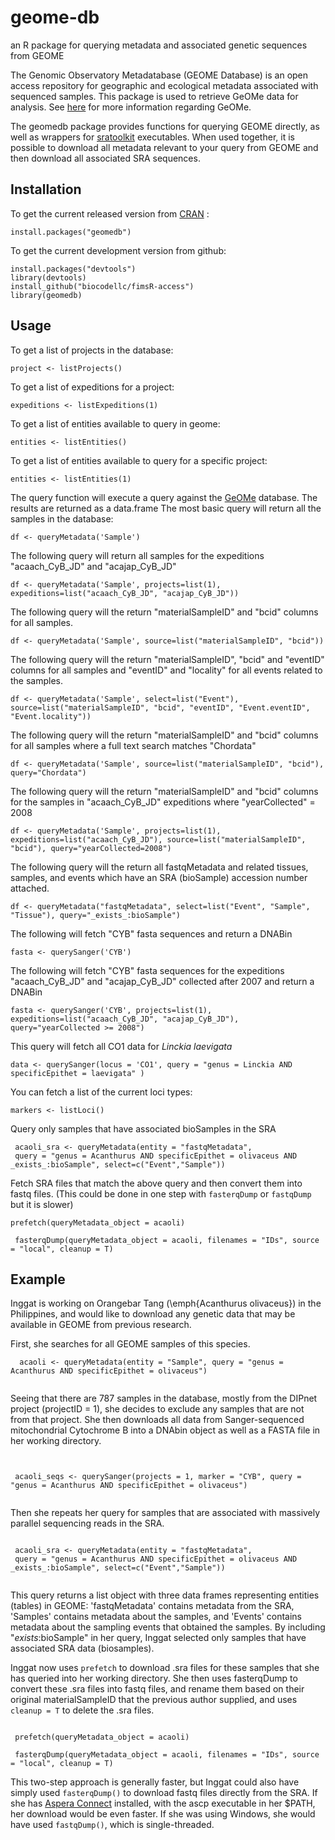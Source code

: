 # geome-db
an R package for querying metadata and associated genetic sequences from GEOME

 The Genomic Observatory Metadatabase (GEOME Database) is an open access repository for geographic and ecological metadata associated with sequenced samples. This package is used to retrieve GeOMe data for analysis. See [here](http://www.geome-db.org) for more information regarding GeOMe.
 
The geomedb package provides functions for querying GEOME directly, as well as wrappers for [sratoolkit](https://www.ncbi.nlm.nih.gov/sra/docs/toolkitsoft/) executables. When used together, it is possible to download all metadata relevant to your query from GEOME and then download all associated SRA sequences.


## Installation
To get the current released version from [CRAN](https://CRAN.R-project.org/package=geomedb) :
```
install.packages("geomedb")
```

To get the current development version from github:
```
install.packages("devtools")
library(devtools)
install_github("biocodellc/fimsR-access")
library(geomedb)
```

## Usage

To get a list of projects in the database:

```{r}
project <- listProjects()
```

To get a list of expeditions for a project:

```{r}
expeditions <- listExpeditions(1)
```

To get a list of entities available to query in geome:

```{r}
entities <- listEntities()
```

To get a list of entities available to query for a specific project:

```{r}
entities <- listEntities(1)
```

The query function will execute a query against the [GeOMe](https://geome-db.org) database. The results are returned as a data.frame
The most basic query will return all the samples in the database:

```{r}
df <- queryMetadata('Sample')
```

The following query will return all samples for the expeditions "acaach_CyB_JD" and "acajap_CyB_JD"

```{r}
df <- queryMetadata('Sample', projects=list(1), expeditions=list("acaach_CyB_JD", "acajap_CyB_JD"))
```

The following query will the return "materialSampleID" and "bcid" columns for all samples.

```{r}
df <- queryMetadata('Sample', source=list("materialSampleID", "bcid"))
```

The following query will the return "materialSampleID", "bcid" and "eventID" columns for all samples and "eventID" and "locality" for all events related to the samples.

```{r}
df <- queryMetadata('Sample', select=list("Event"), source=list("materialSampleID", "bcid", "eventID", "Event.eventID", "Event.locality"))
```

The following query will the return "materialSampleID" and "bcid" columns for all samples where a full text search matches "Chordata"

```{r}
df <- queryMetadata('Sample', source=list("materialSampleID", "bcid"), query="Chordata")
```

The following query will the return "materialSampleID" and "bcid" columns for the samples in "acaach_CyB_JD" expeditions where "yearCollected" = 2008

```{r}
df <- queryMetadata('Sample', projects=list(1), expeditions=list("acaach_CyB_JD"), source=list("materialSampleID", "bcid"), query="yearCollected=2008")
```

The following query will the return all fastqMetadata and related tissues, samples, and events which have an SRA (bioSample) accession number attached.

```{r}
df <- queryMetadata("fastqMetadata", select=list("Event", "Sample", "Tissue"), query="_exists_:bioSample")
```

The following will fetch "CYB" fasta sequences and return a DNABin 

```{r}
fasta <- querySanger('CYB')
```

The following will fetch "CYB" fasta sequences for the expeditions "acaach_CyB_JD" and "acajap_CyB_JD" collected after 2007 and return a DNABin 

```{r}
fasta <- querySanger('CYB', projects=list(1), expeditions=list("acaach_CyB_JD", "acajap_CyB_JD"), query="yearCollected >= 2008")
```

This query will fetch all CO1 data for *Linckia laevigata*

```{r}
data <- querySanger(locus = 'CO1', query = "genus = Linckia AND specificEpithet = laevigata" )
```

You can fetch a list of the current loci types:
```{r}
markers <- listLoci()
```

Query only samples that have associated bioSamples in the SRA

```{r}
 acaoli_sra <- queryMetadata(entity = "fastqMetadata", 
 query = "genus = Acanthurus AND specificEpithet = olivaceus AND _exists_:bioSample", select=c("Event","Sample"))
```
Fetch SRA files that match the above query and then convert them into fastq files. (This could be done in one step with `fasterqDump` or `fastqDump` but it is slower)

```{r}
prefetch(queryMetadata_object = acaoli)

 fasterqDump(queryMetadata_object = acaoli, filenames = "IDs", source = "local", cleanup = T)
 ```

## Example

 Inggat is working on Orangebar Tang (\emph{Acanthurus olivaceus}) in the Philippines, and would like to download any genetic data
 that may be available in GEOME from previous research.
 
 First, she searches for all GEOME samples of this species.
 
```{r}
  acaoli <- queryMetadata(entity = "Sample", query = "genus = Acanthurus AND specificEpithet = olivaceus")
          
```
 
 Seeing that there are 787 samples in the database, mostly from the DIPnet project (projectID = 1), she decides to
 exclude any samples that are not from that project. She then downloads all data from Sanger-sequenced mitochondrial Cytochrome B into
 a DNAbin object as well as a FASTA file in her working directory.
 
```{r}
 

 acaoli_seqs <- querySanger(projects = 1, marker = "CYB", query = "genus = Acanthurus AND specificEpithet = olivaceus")
 
```
 
 Then she repeats her query for samples that are associated with massively parallel sequencing reads in the SRA.

```{r}
 
 acaoli_sra <- queryMetadata(entity = "fastqMetadata", 
 query = "genus = Acanthurus AND specificEpithet = olivaceus AND _exists_:bioSample", select=c("Event","Sample"))
 
```
 
 This query returns a list object with three data frames representing entities (tables) in GEOME: 'fastqMetadata'
 contains metadata from the SRA, 'Samples' contains metadata about the samples, and 'Events' contains metadata about
 the sampling events that obtained the samples. By including "_exists_:bioSample" in her query, Inggat selected only
 samples that have associated SRA data (biosamples).
 
 Inggat now uses `prefetch` to download .sra files for these samples that she has queried into her working directory.
 She then uses fasterqDump to convert these .sra files into fastq files, and rename them based on their original
 materialSampleID that the previous author supplied, and uses `cleanup = T` to delete the .sra files.
 

 
```{r}
 
 prefetch(queryMetadata_object = acaoli)

 fasterqDump(queryMetadata_object = acaoli, filenames = "IDs", source = "local", cleanup = T)
```
 
  This two-step approach is generally faster, but Inggat could also have simply used `fasterqDump()` to download fastq files directly from the SRA. If she has [Aspera Connect](https://downloads.asperasoft.com/connect2/) installed, with the ascp executable in her $PATH, her download would be even faster. If she was using Windows, she would have used `fastqDump()`, which is single-threaded. 
 
 

